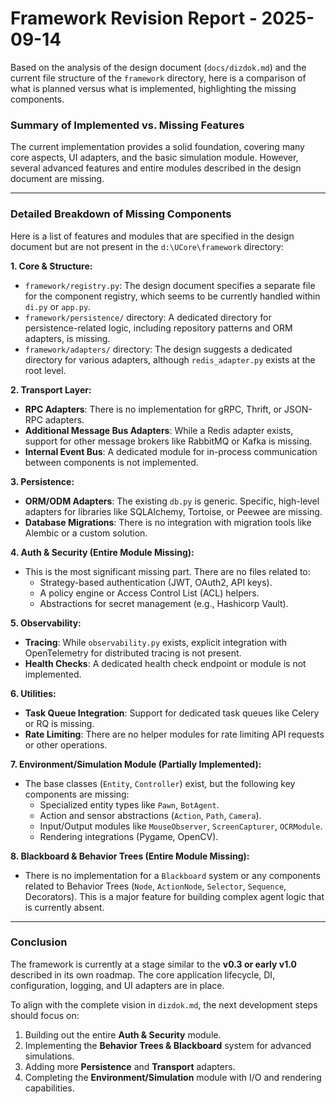 # Framework Revision Report - 2025-09-14

Based on the analysis of the design document (`docs/dizdok.md`) and the current file structure of the `framework` directory, here is a comparison of what is planned versus what is implemented, highlighting the missing components.

### **Summary of Implemented vs. Missing Features**

The current implementation provides a solid foundation, covering many core aspects, UI adapters, and the basic simulation module. However, several advanced features and entire modules described in the design document are missing.

---

### **Detailed Breakdown of Missing Components**

Here is a list of features and modules that are specified in the design document but are not present in the `d:\UCore\framework` directory:

**1. Core & Structure:**
*   `framework/registry.py`: The design document specifies a separate file for the component registry, which seems to be currently handled within `di.py` or `app.py`.
*   `framework/persistence/` directory: A dedicated directory for persistence-related logic, including repository patterns and ORM adapters, is missing.
*   `framework/adapters/` directory: The design suggests a dedicated directory for various adapters, although `redis_adapter.py` exists at the root level.

**2. Transport Layer:**
*   **RPC Adapters**: There is no implementation for gRPC, Thrift, or JSON-RPC adapters.
*   **Additional Message Bus Adapters**: While a Redis adapter exists, support for other message brokers like RabbitMQ or Kafka is missing.
*   **Internal Event Bus**: A dedicated module for in-process communication between components is not implemented.

**3. Persistence:**
*   **ORM/ODM Adapters**: The existing `db.py` is generic. Specific, high-level adapters for libraries like SQLAlchemy, Tortoise, or Peewee are missing.
*   **Database Migrations**: There is no integration with migration tools like Alembic or a custom solution.

**4. Auth & Security (Entire Module Missing):**
*   This is the most significant missing part. There are no files related to:
    *   Strategy-based authentication (JWT, OAuth2, API keys).
    *   A policy engine or Access Control List (ACL) helpers.
    *   Abstractions for secret management (e.g., Hashicorp Vault).

**5. Observability:**
*   **Tracing**: While `observability.py` exists, explicit integration with OpenTelemetry for distributed tracing is not present.
*   **Health Checks**: A dedicated health check endpoint or module is not implemented.

**6. Utilities:**
*   **Task Queue Integration**: Support for dedicated task queues like Celery or RQ is missing.
*   **Rate Limiting**: There are no helper modules for rate limiting API requests or other operations.

**7. Environment/Simulation Module (Partially Implemented):**
*   The base classes (`Entity`, `Controller`) exist, but the following key components are missing:
    *   Specialized entity types like `Pawn`, `BotAgent`.
    *   Action and sensor abstractions (`Action`, `Path`, `Camera`).
    *   Input/Output modules like `MouseObserver`, `ScreenCapturer`, `OCRModule`.
    *   Rendering integrations (Pygame, OpenCV).

**8. Blackboard & Behavior Trees (Entire Module Missing):**
*   There is no implementation for a `Blackboard` system or any components related to Behavior Trees (`Node`, `ActionNode`, `Selector`, `Sequence`, Decorators). This is a major feature for building complex agent logic that is currently absent.

---

### **Conclusion**

The framework is currently at a stage similar to the **v0.3 or early v1.0** described in its own roadmap. The core application lifecycle, DI, configuration, logging, and UI adapters are in place.

To align with the complete vision in `dizdok.md`, the next development steps should focus on:
1.  Building out the entire **Auth & Security** module.
2.  Implementing the **Behavior Trees & Blackboard** system for advanced simulations.
3.  Adding more **Persistence** and **Transport** adapters.
4.  Completing the **Environment/Simulation** module with I/O and rendering capabilities.
